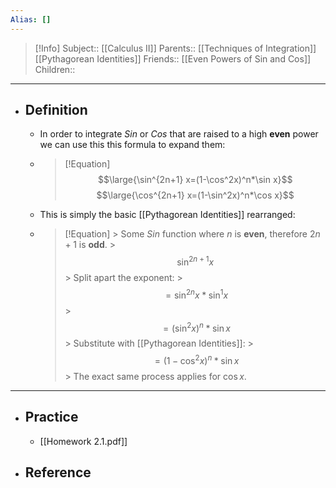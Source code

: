 ```yaml
---
Alias: []
---
```

> [!Info]
> Subject:: [[Calculus II]]
> Parents:: [[Techniques of Integration]] [[Pythagorean Identities]]
> Friends:: [[Even Powers of Sin and Cos]]
> Children:: 
---
- ## Definition
	- In order to integrate $Sin$ or $Cos$ that are raised to a high **even** power we can use this this formula to expand them:
	- > [!Equation]
	  > $$\large{\sin^{2n+1} x=(1-\cos^2x)^n*\sin x}$$
	  > $$\large{\cos^{2n+1} x=(1-\sin^2x)^n*\cos x}$$
	- This is simply the basic [[Pythagorean Identities]] rearranged:
	- > [!Equation]
		  > Some $Sin$ function where $n$ is **even**, therefore $2n+1$ is **odd**.
		  > $$\sin^{2n+1}x$$
		  > Split apart the exponent:
		  > $$=\sin^{2n}x*\sin^1x$$
		  >  $$=(\sin^2x)^n*\sin x$$
		  >  Substitute with [[Pythagorean Identities]]:
		  >  $$=(1-\cos^2x)^n*\sin x$$
		  >  The exact same process applies for $\cos x$.
---
- ## Practice
	- [[Homework 2.1.pdf]]
- ## Reference